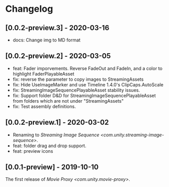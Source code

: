 # Changelog

## [0.0.2-preview.3] - 2020-03-16
* docs: Change img to MD format

## [0.0.2-preview.2] - 2020-03-05

* feat: Fader imporvements. Reverse FadeOut and FadeIn, and a color to highlight FaderPlayableAsset
* fix: reverse the parameter to copy images to StreamingAssets
* fix: Hide UseImageMarker and use Timeline 1.4.0's ClipCaps.AutoScale 
* fix: StreamingImageSequencePlayableAsset stability issues. 
* fix: Support folder D&D for StreamingImageSequencePlayableAsset from folders which are not under "StreamingAssets"
* fix: Test assembly definitions.

## [0.0.2-preview.1] - 2020-03-02

- Renaming to *Streaming Image Sequence \<com.unity.streaming-image-sequence\>*.
- feat: folder drag and drop support.
- feat: preview icons


## [0.0.1-preview] - 2019-10-10

The first release of *Movie Proxy \<com.unity.movie-proxy\>*.


